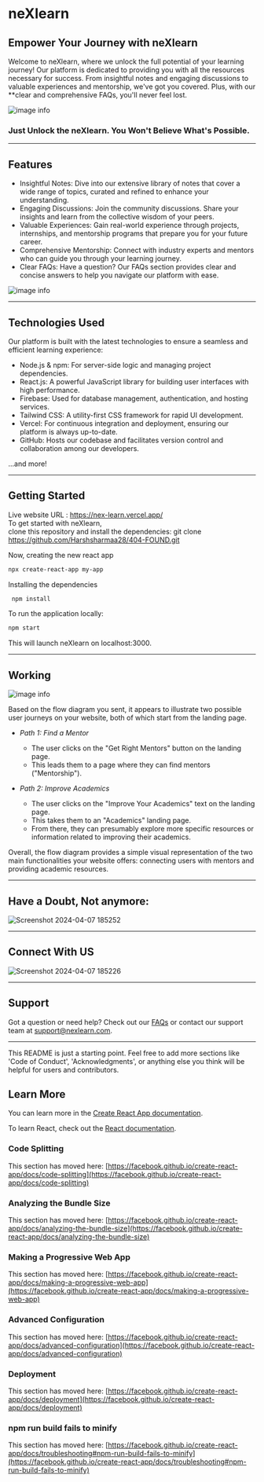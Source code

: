 # neXlearn

## Empower Your Journey with neXlearn

Welcome to neXlearn, where we unlock the full potential of your learning journey! Our platform is dedicated to providing you with all the resources necessary for success. From insightful notes and engaging discussions to valuable experiences and mentorship, we've got you covered. Plus, with our **clear and comprehensive FAQs, you'll never feel lost.

![image info](./public/assests/Hero_Section.png)

### Just Unlock the neXlearn. You Won't Believe What's Possible.

---

## Features

- Insightful Notes: Dive into our extensive library of notes that cover a wide range of topics, curated and refined to enhance your understanding.
- Engaging Discussions: Join the community discussions. Share your insights and learn from the collective wisdom of your peers.
- Valuable Experiences: Gain real-world experience through projects, internships, and mentorship programs that prepare you for your future career.
- Comprehensive Mentorship: Connect with industry experts and mentors who can guide you through your learning journey.
- Clear FAQs: Have a question? Our FAQs section provides clear and concise answers to help you navigate our platform with ease.

![image info](./public/assests/All_Features2.png)

---

## Technologies Used

Our platform is built with the latest technologies to ensure a seamless and efficient learning experience:

- Node.js & npm: For server-side logic and managing project dependencies.
- React.js: A powerful JavaScript library for building user interfaces with high performance.
- Firebase: Used for database management, authentication, and hosting services.
- Tailwind CSS: A utility-first CSS framework for rapid UI development.
- Vercel: For continuous integration and deployment, ensuring our platform is always up-to-date.
- GitHub: Hosts our codebase and facilitates version control and collaboration among our developers.

...and more!

---

## Getting Started
Live website URL : https://nex-learn.vercel.app/
<br>
To get started with neXlearn, <br>
clone this repository and install the dependencies:
git clone https://github.com/Harshsharmaa28/404-FOUND.git

Now, creating the new react app <br>
```bash
npx create-react-app my-app
```

Installing the dependencies <br>
```bash
 npm install
```

To run the application locally: <br>
```bash
npm start
```


This will launch neXlearn on localhost:3000.

---

## Working 

![image info](./public/assests/Flow%20Diagram.png)



Based on the flow diagram you sent, it appears to illustrate two possible user journeys on your website, both of which start from the landing page.

* *Path 1: Find a Mentor*
    * The user clicks on the "Get Right Mentors" button on the landing page.
    * This leads them to a page where they can find mentors ("Mentorship").

* *Path 2: Improve Academics*
    * The user clicks on the "Improve Your Academics" text on the landing page.
    * This takes them to an "Academics" landing page.
    * From there, they can presumably explore more specific resources or information related to improving their academics.

Overall, the flow diagram provides a simple visual representation of the two main functionalities your website offers: connecting users with mentors and providing academic resources.


---
## Have a Doubt, Not anymore:



![Screenshot 2024-04-07 185252](https://github.com/dev04sa/404-FOUND/assets/129666293/96f4f19a-86a8-4872-a24b-6e6263cc2c3c)


---

## Connect With US

![Screenshot 2024-04-07 185226](https://github.com/dev04sa/404-FOUND/assets/129666293/6ccfb62f-775b-4a60-a6c6-49c33bf41627)



---

## Support

Got a question or need help? Check out our [FAQs](LINK_TO_FAQ) or contact our support team at [support@nexlearn.com](mailto:support@nexlearn.com).


---

This README is just a starting point. Feel free to add more sections like 'Code of Conduct', 'Acknowledgments', or anything else you think will be helpful for users and contributors.

## Learn More

You can learn more in the [Create React App documentation](https://facebook.github.io/create-react-app/docs/getting-started).

To learn React, check out the [React documentation](https://reactjs.org/).

### Code Splitting

This section has moved here: [https://facebook.github.io/create-react-app/docs/code-splitting](https://facebook.github.io/create-react-app/docs/code-splitting)

### Analyzing the Bundle Size

This section has moved here: [https://facebook.github.io/create-react-app/docs/analyzing-the-bundle-size](https://facebook.github.io/create-react-app/docs/analyzing-the-bundle-size)

### Making a Progressive Web App

This section has moved here: [https://facebook.github.io/create-react-app/docs/making-a-progressive-web-app](https://facebook.github.io/create-react-app/docs/making-a-progressive-web-app)

### Advanced Configuration

This section has moved here: [https://facebook.github.io/create-react-app/docs/advanced-configuration](https://facebook.github.io/create-react-app/docs/advanced-configuration)

### Deployment

This section has moved here: [https://facebook.github.io/create-react-app/docs/deployment](https://facebook.github.io/create-react-app/docs/deployment)

### npm run build fails to minify

This section has moved here: [https://facebook.github.io/create-react-app/docs/troubleshooting#npm-run-build-fails-to-minify](https://facebook.github.io/create-react-app/docs/troubleshooting#npm-run-build-fails-to-minify)
